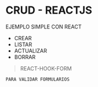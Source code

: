 # CRUD - REACTJS

EJEMPLO SIMPLE CON REACT 

* CREAR
* LISTAR
* ACTUALIZAR
* BORRAR

> REACT-HOOK-FORM 
```
PARA VALIDAR FORMULARIOS
```
